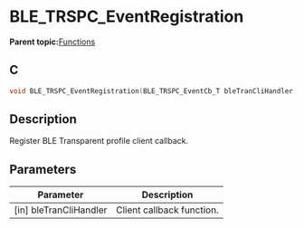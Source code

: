 # BLE\_TRSPC\_EventRegistration

**Parent topic:**[Functions](GUID-867B4F56-BB72-4ABA-9615-955A27CDA38D.md)

## C

```c
void BLE_TRSPC_EventRegistration(BLE_TRSPC_EventCb_T bleTranCliHandler);
```

## Description

Register BLE Transparent profile client callback.

## Parameters

|Parameter|Description|
|---------|-----------|
|\[in\] bleTranCliHandler|Client callback function.|

